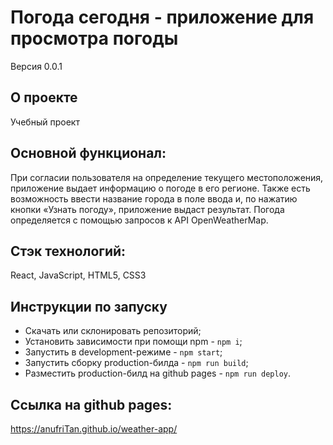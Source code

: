 # **Погода сегодня - приложение для просмотра погоды**
Версия  0.0.1

## О проекте
Учебный проект  

## Основной функционал:
При согласии пользователя на определение текущего местоположения, приложение выдает информацию о погоде в его регионе.
Также есть возможность ввести название города в поле ввода и, по нажатию кнопки «Узнать погоду», приложение выдаст результат.
Погода определяется с помощью запросов к API OpenWeatherMap.

## Стэк технологий:
React, JavaScript, HTML5, CSS3

## Инструкции по запуску
- Скачать или склонировать репозиторий;
- Установить зависимости при помощи npm - `npm i`;
- Запустить в development-режиме - `npm start`;
- Запустить сборку production-билда - `npm run build`;
- Разместить production-билд на github pages - `npm run deploy`.

## Ссылка на github pages:
https://anufriTan.github.io/weather-app/



